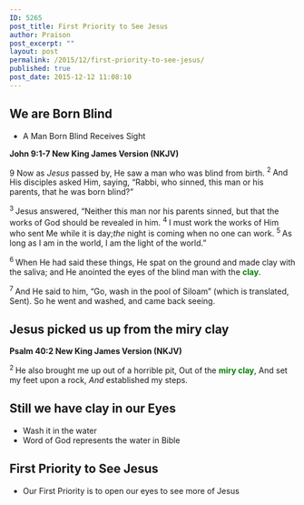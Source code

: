 ```yaml
---
ID: 5265
post_title: First Priority to See Jesus
author: Praison
post_excerpt: ""
layout: post
permalink: /2015/12/first-priority-to-see-jesus/
published: true
post_date: 2015-12-12 11:08:10
---
```

<h2 class="passage-display"><strong>We are Born Blind</strong></h2>
<ul>
	<li class="passage-display"><span id="en-NKJV-26442" class="text John-9-1">A Man Born Blind Receives Sight</span></li>
</ul>
<p class="passage-display"><strong><span class="passage-display-bcv">John 9:1-7
</span><span class="passage-display-version">New King James Version (NKJV)</span></strong></p>
<p class="chapter-1"><span class="text John-9-1"><span class="chapternum">9 </span>Now as <i>Jesus</i> passed by, He saw a man who was blind from birth. </span><span id="en-NKJV-26443" class="text John-9-2"><sup class="versenum">2 </sup>And His disciples asked Him, saying, “Rabbi, who sinned, this man or his parents, that he was born blind?”</span></p>
<span id="en-NKJV-26444" class="text John-9-3"><sup class="versenum">3 </sup>Jesus answered, <span class="woj">“Neither this man nor his parents sinned, but that the works of God should be revealed in him.</span> </span><span id="en-NKJV-26445" class="text John-9-4"><sup class="versenum">4 </sup><span class="woj">I</span><span class="woj"> must work the works of Him who sent Me while it is day;<i>the</i> night is coming when no one can work.</span> </span><span id="en-NKJV-26446" class="text John-9-5"><sup class="versenum">5 </sup><span class="woj">As long as I am in the world, I am the light of the world.”</span></span>

<span id="en-NKJV-26447" class="text John-9-6"><sup class="versenum">6 </sup>When He had said these things, He spat on the ground and made clay with the saliva; and He anointed the eyes of the blind man with the <span style="color: #008000;"><strong>clay</strong></span>.</span>

<sup class="versenum">7 </sup>And He said to him, <span class="woj">“Go, wash in the pool of Siloam”</span> (which is translated, Sent). So he went and washed, and came back seeing.
<h2><strong>Jesus picked us up from the miry clay</strong></h2>
<p class="passage-display"><strong><span class="passage-display-bcv">Psalm 40:2
</span><span class="passage-display-version">New King James Version (NKJV)</span></strong></p>

<div class="poetry">
<p class="line"><span id="en-NKJV-14528" class="text Ps-40-2"><sup class="versenum">2 </sup>He also brought me up out of a horrible pit,</span>
<span class="text Ps-40-2">Out of the <span style="color: #008000;"><strong>miry clay</strong></span>,</span>
<span class="text Ps-40-2">And set my feet upon a rock,</span>
<span class="text Ps-40-2"><i>And</i> established my steps.</span></p>

<h2 class="line"><strong>Still we have clay in our Eyes</strong></h2>
<ul>
	<li>Wash it in the water</li>
	<li>Word of God represents the water in Bible</li>
</ul>
<h2 class="line"><strong>First Priority to See Jesus</strong></h2>
<ul>
	<li class="line">Our First Priority is to open our eyes to see more of Jesus</li>
</ul>
</div>